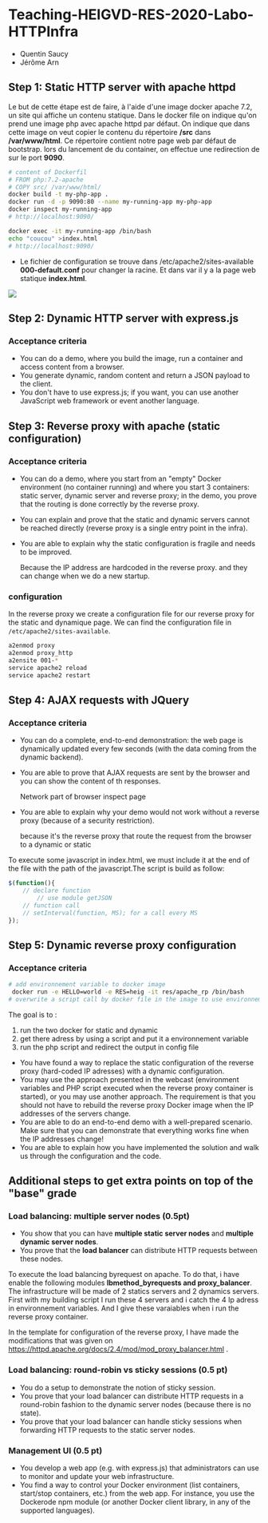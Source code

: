 # Teaching-HEIGVD-RES-2020-Labo-HTTPInfra

- Quentin Saucy
- Jérôme Arn

## Step 1: Static HTTP server with apache httpd

Le but de cette étape est de faire, à l'aide d'une image docker apache 7.2, un site qui affiche un contenu statique. Dans le docker file on indique qu'on prend une image php avec apache httpd par défaut. On indique que dans cette image on veut copier le contenu du répertoire **/src** dans **/var/www/html**. Ce répertoire contient notre page web par défaut de bootstrap. lors du lancement de du container, on effectue une redirection de sur le port **9090**. 

```sh
# content of Dockerfil
# FROM php:7.2-apache
# COPY src/ /var/www/html/
docker build -t my-php-app .
docker run -d -p 9090:80 --name my-running-app my-php-app
docker inspect my-running-app
# http://localhost:9090/
```

```sh
docker exec -it my-running-app /bin/bash
echo "coucou" >index.html
# http://localhost:9090/
```

* Le fichier de configuration se trouve dans  /etc/apache2/sites-available  **000-default.conf** pour changer la racine. Et dans var il y a la page web statique **index.html**. 

![](/home/jerome/HEIG/Labo/RES/Teaching-HEIGVD-RES-2020-Labo-HTTPInfra/img/task1.png)

## Step 2: Dynamic HTTP server with express.js

### Acceptance criteria

* You can do a demo, where you build the image, run a container and access content from a browser.
* You generate dynamic, random content and return a JSON payload to the client.
* You don't have to use express.js; if you want, you can use another JavaScript web framework or event another language.


## Step 3: Reverse proxy with apache (static configuration)


### Acceptance criteria

* You can do a demo, where you start from an "empty" Docker environment (no container running) and where you start 3 containers: static server, dynamic server and reverse proxy; in the demo, you prove that the routing is done correctly by the reverse proxy.

* You can explain and prove that the static and dynamic servers cannot be reached directly (reverse proxy is a single entry point in the infra). 

* You are able to explain why the static configuration is fragile and needs to be improved.

  Because the IP address are hardcoded in the reverse proxy. and they can change when we do a new startup.


### configuration 

In the reverse proxy we create a configuration file for our reverse proxy for the static and dynamique page. We can find the configuration file in `/etc/apache2/sites-available`. 

```sh
a2enmod proxy
a2enmod proxy_http
a2ensite 001-*
service apache2 reload
service apache2 restart
```




##  Step 4: AJAX requests with JQuery

### Acceptance criteria

* You can do a complete, end-to-end demonstration: the web page is dynamically updated every few seconds (with the data coming from the dynamic backend).

* You are able to prove that AJAX requests are sent by the browser and you can show the content of th responses.

  Network part of browser inspect page 

* You are able to explain why your demo would not work without a reverse proxy (because of a security restriction).

  because it's the reverse proxy that route the request from the browser to a dynamic or static 


To execute some javascript in index.html, we must include it at the end of the file with the path of the javascript.The script is build as follow: 

```js
$(function(){
    // declare function
    	// use module getJSON
    // function call 
    // setInterval(function, MS); for a call every MS
});
```



## Step 5: Dynamic reverse proxy configuration

### Acceptance criteria

```sh
# add environnement variable to docker image 
 docker run -e HELLO=world -e RES=heig -it res/apache_rp /bin/bash
# overwrite a script call by docker file in the image to use environnement variable 
```

The goal is to :

1. run the two docker for static and dynamic
2. get there adress by using a script and put it a environnement variable 
3. run the php script and redirect the output in config file 

* You have found a way to replace the static configuration of the reverse proxy (hard-coded IP adresses) with a dynamic configuration.
* You may use the approach presented in the webcast (environment variables and PHP script executed when the reverse proxy container is started), or you may use another approach. The requirement is that you should not have to rebuild the reverse proxy Docker image when the IP addresses of the servers change.
* You are able to do an end-to-end demo with a well-prepared scenario. Make sure that you can demonstrate that everything works fine when the IP addresses change!
* You are able to explain how you have implemented the solution and walk us through the configuration and the code.

## Additional steps to get extra points on top of the "base" grade

### Load balancing: multiple server nodes (0.5pt)

* You show that you can have **multiple static server nodes** and **multiple dynamic server nodes**. 
* You prove that the **load balancer** can distribute HTTP requests between these nodes.

To execute the load balancing byrequest on apache. To do that, i have enable the following modules **lbmethod_byrequests and proxy_balancer**. The infrastructure will be made of 2 statics servers and 2 dynamics servers. First with my building script I run these 4 servers and i catch the 4 Ip adress in environnement variables. And I give these varaiables when i run the reverse proxy container. 

In the template for configuration of the reverse proxy, I have made the modifications that was given on https://httpd.apache.org/docs/2.4/mod/mod_proxy_balancer.html . 

### Load balancing: round-robin vs sticky sessions (0.5 pt)

* You do a setup to demonstrate the notion of sticky session.
* You prove that your load balancer can distribute HTTP requests in a round-robin fashion to the dynamic server nodes (because there is no state).
* You prove that your load balancer can handle sticky sessions when forwarding HTTP requests to the static server nodes.

### Management UI (0.5 pt)

* You develop a web app (e.g. with express.js) that administrators can use to monitor and update your web infrastructure.
* You find a way to control your Docker environment (list containers, start/stop containers, etc.) from the web app. For instance, you use the Dockerode npm module (or another Docker client library, in any of the supported languages).